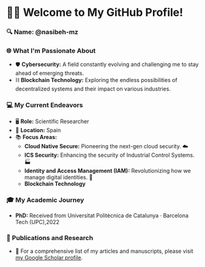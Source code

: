 
# 👋🚀 Welcome to My GitHub Profile!

### 🔍 Name: @nasibeh-mz

### 🌐 What I'm Passionate About
- 🛡️ **Cybersecurity:** A field constantly evolving and challenging me to stay ahead of emerging threats.
- ⛓️ **Blockchain Technology:** Exploring the endless possibilities of decentralized systems and their impact on various industries.

### 💻 My Current Endeavors
- 🖥️ **Role:** Scientific Researcher
- 🏢 **Location:** Spain
- 📚 **Focus Areas:** 
  - **Cloud Native Secure:** Pioneering the next-gen cloud security. ☁️
  - **ICS Security:** Enhancing the security of Industrial Control Systems. 🏭
  - **Identity and Access Management (IAM):** Revolutionizing how we manage digital identities. 🔑
  - **Blockchain Technology**

### 🎓 My Academic Journey
- **PhD:** Received from Universitat Politècnica de Catalunya · Barcelona Tech (UPC),2022

### 📖 Publications and Research
- 📄 For a comprehensive list of my articles and manuscripts, please visit [my Google Scholar profile](https://scholar.google.com/citations?user=VU8lEH4AAAAJ&hl=en).

